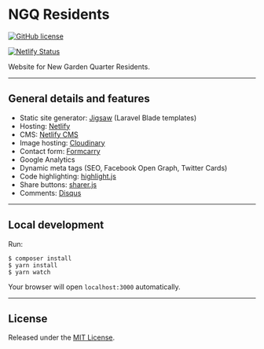 # NGQ Residents

[![GitHub license](https://img.shields.io/badge/license-MIT-blue.svg)](https://oss.ninja/mit/raniesantos)

[![Netlify Status](https://api.netlify.com/api/v1/badges/fa3af7b9-d37f-45d8-b923-ecdba8fbb889/deploy-status)](https://app.netlify.com/sites/admiring-babbage-9e06ba/deploys)

Website for New Garden Quarter Residents.

___
## General details and features

- Static site generator: [Jigsaw](http://jigsaw.tighten.co) (Laravel Blade templates)
- Hosting: [Netlify](https://www.netlify.com)
- CMS: [Netlify CMS](https://www.netlifycms.org)
- Image hosting: [Cloudinary](https://cloudinary.com)
- Contact form: [Formcarry](https://formcarry.com)
- Google Analytics
- Dynamic meta tags (SEO, Facebook Open Graph, Twitter Cards)
- Code highlighting: [highlight.js](https://github.com/highlightjs/highlight.js)
- Share buttons: [sharer.js](https://github.com/ellisonleao/sharer.js)
- Comments: [Disqus](https://disqus.com)

___
## Local development

Run:

```shell
$ composer install
$ yarn install
$ yarn watch
```

Your browser will open `localhost:3000` automatically.

___
## License

Released under the [MIT License](https://oss.ninja/mit/raniesantos).
